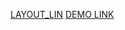 [LAYOUT_LIN](https://www.figma.com/design/7qwsWggv9BAxMi2VPhBuPr/Air-(formerly-Dia))
[DEMO LINK](https://vadimdrobyazko.github.io/dia-landing/)
